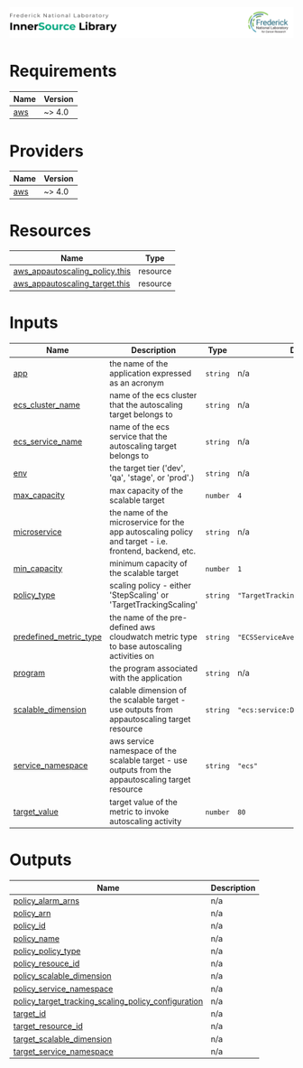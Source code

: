 ![Frederick National Laboratory](./assets/banner.svg)

<!-- BEGIN_TF_DOCS -->
# Requirements

| Name | Version |
|------|---------|
| <a name="requirement_aws"></a> [aws](#requirement\_aws) | ~> 4.0 |

# Providers

| Name | Version |
|------|---------|
| <a name="provider_aws"></a> [aws](#provider\_aws) | ~> 4.0 |

# Resources

| Name | Type |
|------|------|
| [aws_appautoscaling_policy.this](https://registry.terraform.io/providers/hashicorp/aws/latest/docs/resources/appautoscaling_policy) | resource |
| [aws_appautoscaling_target.this](https://registry.terraform.io/providers/hashicorp/aws/latest/docs/resources/appautoscaling_target) | resource |

# Inputs

| Name | Description | Type | Default | Required |
|------|-------------|------|---------|:--------:|
| <a name="input_app"></a> [app](#input\_app) | the name of the application expressed as an acronym | `string` | n/a | yes |
| <a name="input_ecs_cluster_name"></a> [ecs\_cluster\_name](#input\_ecs\_cluster\_name) | name of the ecs cluster that the autoscaling target belongs to | `string` | n/a | yes |
| <a name="input_ecs_service_name"></a> [ecs\_service\_name](#input\_ecs\_service\_name) | name of the ecs service that the autoscaling target belongs to | `string` | n/a | yes |
| <a name="input_env"></a> [env](#input\_env) | the target tier ('dev', 'qa', 'stage', or 'prod'.) | `string` | n/a | yes |
| <a name="input_max_capacity"></a> [max\_capacity](#input\_max\_capacity) | max capacity of the scalable target | `number` | `4` | no |
| <a name="input_microservice"></a> [microservice](#input\_microservice) | the name of the microservice for the app autoscaling policy and target - i.e. frontend, backend, etc. | `string` | n/a | yes |
| <a name="input_min_capacity"></a> [min\_capacity](#input\_min\_capacity) | minimum capacity of the scalable target | `number` | `1` | no |
| <a name="input_policy_type"></a> [policy\_type](#input\_policy\_type) | scaling policy - either 'StepScaling' or 'TargetTrackingScaling' | `string` | `"TargetTrackingScaling"` | no |
| <a name="input_predefined_metric_type"></a> [predefined\_metric\_type](#input\_predefined\_metric\_type) | the name of the pre-defined aws cloudwatch metric type to base autoscaling activities on | `string` | `"ECSServiceAverageCPUUtilization"` | no |
| <a name="input_program"></a> [program](#input\_program) | the program associated with the application | `string` | n/a | yes |
| <a name="input_scalable_dimension"></a> [scalable\_dimension](#input\_scalable\_dimension) | calable dimension of the scalable target - use outputs from appautoscaling target resource | `string` | `"ecs:service:DesiredCount"` | no |
| <a name="input_service_namespace"></a> [service\_namespace](#input\_service\_namespace) | aws service namespace of the scalable target - use outputs from the appautoscaling target resource | `string` | `"ecs"` | no |
| <a name="input_target_value"></a> [target\_value](#input\_target\_value) | target value of the metric to invoke autoscaling activity | `number` | `80` | no |

# Outputs

| Name | Description |
|------|-------------|
| <a name="output_policy_alarm_arns"></a> [policy\_alarm\_arns](#output\_policy\_alarm\_arns) | n/a |
| <a name="output_policy_arn"></a> [policy\_arn](#output\_policy\_arn) | n/a |
| <a name="output_policy_id"></a> [policy\_id](#output\_policy\_id) | n/a |
| <a name="output_policy_name"></a> [policy\_name](#output\_policy\_name) | n/a |
| <a name="output_policy_policy_type"></a> [policy\_policy\_type](#output\_policy\_policy\_type) | n/a |
| <a name="output_policy_resouce_id"></a> [policy\_resouce\_id](#output\_policy\_resouce\_id) | n/a |
| <a name="output_policy_scalable_dimension"></a> [policy\_scalable\_dimension](#output\_policy\_scalable\_dimension) | n/a |
| <a name="output_policy_service_namespace"></a> [policy\_service\_namespace](#output\_policy\_service\_namespace) | n/a |
| <a name="output_policy_target_tracking_scaling_policy_configuration"></a> [policy\_target\_tracking\_scaling\_policy\_configuration](#output\_policy\_target\_tracking\_scaling\_policy\_configuration) | n/a |
| <a name="output_target_id"></a> [target\_id](#output\_target\_id) | n/a |
| <a name="output_target_resource_id"></a> [target\_resource\_id](#output\_target\_resource\_id) | n/a |
| <a name="output_target_scalable_dimension"></a> [target\_scalable\_dimension](#output\_target\_scalable\_dimension) | n/a |
| <a name="output_target_service_namespace"></a> [target\_service\_namespace](#output\_target\_service\_namespace) | n/a |
<!-- END_TF_DOCS -->